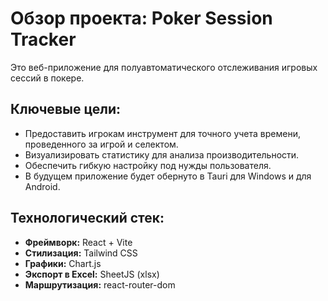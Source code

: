 # Обзор проекта: Poker Session Tracker

Это веб-приложение для полуавтоматического отслеживания игровых сессий в покере.

## Ключевые цели:
- Предоставить игрокам инструмент для точного учета времени, проведенного за игрой и селектом.
- Визуализировать статистику для анализа производительности.
- Обеспечить гибкую настройку под нужды пользователя.
- В будущем приложение будет обернуто в Tauri для Windows и для Android.

## Технологический стек:
- **Фреймворк:** React + Vite
- **Стилизация:** Tailwind CSS
- **Графики:** Chart.js
- **Экспорт в Excel:** SheetJS (xlsx)
- **Маршрутизация:** react-router-dom
